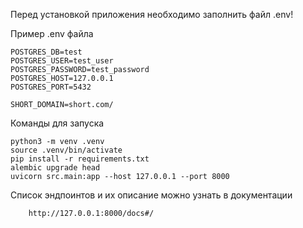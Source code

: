 Перед установкой приложения необходимо заполнить файл .env!

Пример .env файла
```
POSTGRES_DB=test
POSTGRES_USER=test_user
POSTGRES_PASSWORD=test_password
POSTGRES_HOST=127.0.0.1
POSTGRES_PORT=5432

SHORT_DOMAIN=short.com/
```

Команды для запуска

````
python3 -m venv .venv
source .venv/bin/activate
pip install -r requirements.txt
alembic upgrade head
uvicorn src.main:app --host 127.0.0.1 --port 8000
````

Список эндпоинтов и их описание можно узнать в документации
```
    http://127.0.0.1:8000/docs#/
```